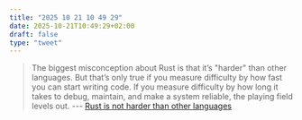 ```yaml
---
title: "2025 10 21 10 49 29"
date: 2025-10-21T10:49:29+02:00
draft: false
type: "tweet"
---
```

> The biggest misconception about Rust is that it’s "harder" than other languages. But that’s only true if you measure difficulty by how fast you can start writing code. If you measure difficulty by how long it takes to debug, maintain, and make a system reliable, the playing field levels out. --- [Rust is not harder than other languages](https://marma.dev/articles/2025/rust-is-not-harder-than-other-languages)
